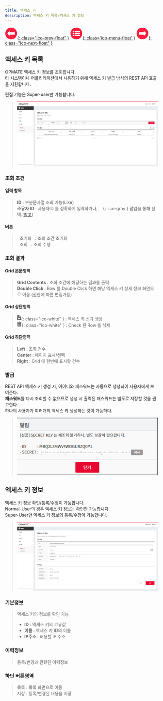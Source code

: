 ```yaml
---
title: 엑세스 키  
description: 엑세스 키 목록/엑세스 키 정보  
---
```


<link rel="stylesheet" type="text/css" href="../css/opme.css">

<!-- Defined -->
[accesskey-lst]: img/accesskey-lst.png
[accesskey-dtl]: img/accesskey-dtl.png
[accesskey-new]: img/accesskey-new.png
[ico-search]: img/icon/ico-search.png
[ico-del]: img/icon/ico-del.png
[ico-add]: img/icon/ico-add.png
[popup-user]: PopupUser.md

<!-- Floating Menu -->
[prev]: FileHub.html "파일상세"
[menu]: index.html "목차"
[next]: System.html "시스템속성"
[ico-prev]: img/icon/ico-prev.png
[ico-menu]: img/icon/ico-menu.png
[ico-next]: img/icon/ico-next.png
[![이전][ico-prev]{: class="ico-prev-float" }][prev]
[![목차][ico-menu]{: class='ico-menu-float' }][menu]
[![다음][ico-next]{: class="ico-next-float" }][next]

## 액세스 키 목록
OPMATE 엑세스 키 정보를 조회합니다.  
타 시스템이나 어플리케이션에서 사용하기 위해 엑세스 키 발급 방식의 REST API 호출을 지원합니다.  

편집 기능은 Super-user만 가능합니다.  

>![엑세스 키 목록][accesskey-lst]

### 조회 조건

#### 입력 항목
>**ID** : 부분문자열 조회 가능(Like)   
**소유자 ID** : 사용자ID 를 정확하게 입력하거나, ![소유자 조회][ico-search]{: .ico-gray } 팝업을 통해 선택.([참고][popup-user])  

#### 버튼
><kbd class="btn-gray">&nbsp;초기화&nbsp;</kbd> : 조회 조건 초기화  
<kbd class="btn-red">&nbsp;조회&nbsp;</kbd> : 조회 수행  
 
### 조회 결과

#### Grid 본문영역
>**Grid Contents** : 조회 조건에 해당하는 결과를 출력    
**Double Click** : Row 를 Double Click 하면 해당 엑세스 키 상세 정보 화면으로 이동.(권한에 따른 편집가능)  
 
#### Grid 상단영역  
>![추가/등록][ico-add]{: class="ico-white" } : 엑세스 키 신규 생성  
 ![삭제][ico-del]{: class="ico-white" } : Check 된 Row 를 삭제
 
#### Grid 하단영역
>**Left** : 조회 건수  
**Center** : 페이지 표시/선택  
**Right** : Grid 에 한번에 표시할 건수  

### 발급
REST API 엑세스 키 생성 시, 아이디와 패스워드는 자동으로 생성되어 사용자에게 보여준다.  
**패스워드**를 다시 조회할 수 없으므로 생성 시 출력된 패스워드는 별도로 저장할 것을 권고한다.  
하나의 사용자가 여러개의 엑세스 키 생성하는 것이 가능하다.  
> ![발급][accesskey-new]

## 엑세스 키 정보
엑세스 키 정보 확인/등록/수정이 가능합니다.  
Normal-User의 경우 엑세스 키 정보는 확인만 가능합니다.  
Super-User만 엑세스 키 정보의 등록/수정이 가능합니다.  

>![엑세스 키 정보][accesskey-dtl]
 
### 기본정보
> 엑세스 키의 정보를 확인 가능  
>   - **ID** : 엑세스 키의 고유값    
>   - **이름** : 엑세스 키 ID의 이름  
>   - **IP주소** : 허용할 IP 주소    

### 이력정보
> 등록/변경과 관련된 이력정보

### 하단 버튼영역
> <kbd class="btn-gray">목록</kbd> : 목록 화면으로 이동  
> <kbd class="btn-red">저장</kbd> : 등록/변경된 내용을 저장  
 